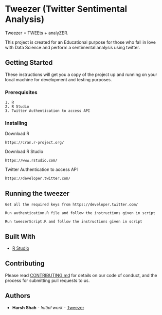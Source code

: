 # Tweezer (Twitter Sentimental Analysis)
Tweezer = TWEEts + analyZER. 

This project is created for an Educational purpose for those who fall in love with Data Science and perform a sentimental analysis using twitter.

## Getting Started

These instructions will get you a copy of the project up and running on your local machine for development and testing purposes.

### Prerequisites

```
1. R
2. R Studio
3. Twitter Authentication to access API
```

### Installing

Download R

```
https://cran.r-project.org/
```

Download R Studio 

```
https://www.rstudio.com/
```
Twitter Authentication to access API

```
https://developer.twitter.com/
```

## Running the tweezer

```
Get all the required keys from https://developer.twitter.com/
```

```
Run authentication.R file and follow the instructions given in script
```

```
Run tweezerScript.R and follow the instructions given in script
```

## Built With
* [R Studio](https://www.rstudio.com/)

## Contributing

Please read [CONTRIBUTING.md](https://github.com/harsh1711/Tweezer/blob/master/CONTRIBUTING.md) for details on our code of conduct, and the process for submitting pull requests to us.


## Authors

* **Harsh Shah** - *Initial work* - [Tweezer](https://github.com/harsh1711/Tweezer)
